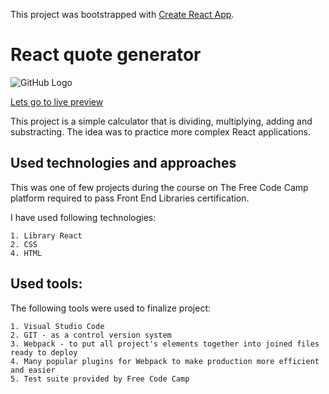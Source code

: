 This project was bootstrapped with [Create React App](https://github.com/facebook/create-react-app).

# React quote generator

![GitHub Logo](/images/calc.bmp)


[Lets go to live preview](https://pdoubleu.github.io/react_calculator_exercise_04_2020)


This project is a simple calculator that is dividing, multiplying, adding and substracting. The idea was to practice more complex React applications.


## Used technologies and approaches

This was one of few projects during the course on The Free Code Camp platform required to pass Front End Libraries certification. 

I have used following technologies:

    1. Library React
    2. CSS
    4. HTML

## Used tools:

The following tools were used to finalize project:

    1. Visual Studio Code
    2. GIT - as a control version system
    3. Webpack - to put all project's elements together into joined files ready to deploy
    4. Many popular plugins for Webpack to make production more efficient and easier
    5. Test suite provided by Free Code Camp

